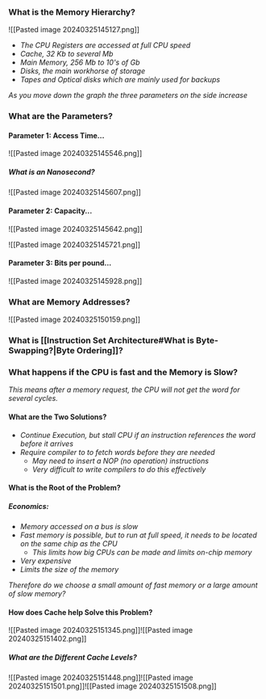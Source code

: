 
### What is the Memory Hierarchy?

![[Pasted image 20240325145127.png]]

- *The CPU Registers are accessed at full CPU speed*
- *Cache, 32 Kb to several Mb*
- *Main Memory, 256 Mb to 10's of Gb*
- *Disks, the main workhorse of storage*
- *Tapes and Optical disks which are mainly used for backups*

*As you move down the graph the three parameters on the side increase*


### What are the Parameters?

#### Parameter 1: Access Time...

![[Pasted image 20240325145546.png]]

##### What is an Nanosecond?

![[Pasted image 20240325145607.png]]


#### Parameter 2: Capacity...

![[Pasted image 20240325145642.png]]


![[Pasted image 20240325145721.png]]


#### Parameter 3: Bits per pound...

![[Pasted image 20240325145928.png]]


### What are Memory Addresses?

![[Pasted image 20240325150159.png]]


### What is [[Instruction Set Architecture#What is Byte-Swapping?|Byte Ordering]]?


### What happens if the CPU is fast and the Memory is Slow?

*This means after a memory request, the CPU will not get the word for several cycles.*

#### What are the Two Solutions?

- *Continue Execution, but stall CPU if an instruction references the word before it arrives*
- *Require compiler to to fetch words before they are needed*
	- *May need to insert a NOP (no operation) instructions*
	- *Very difficult to write compilers to do this effectively*

#### What is the Root of the Problem?

##### Economics:
- *Memory accessed on a bus is slow*
- *Fast memory is possible, but to run at full speed, it needs to be located on the same chip as the CPU*
	- *This limits how big CPUs can be made and limits on-chip memory*
- *Very expensive*
- *Limits the size of the memory*

*Therefore do we choose a small amount of fast memory or a large amount of slow memory?*


#### How does Cache help Solve this Problem?

![[Pasted image 20240325151345.png]]![[Pasted image 20240325151402.png]]

##### What are the Different Cache Levels?

![[Pasted image 20240325151448.png]]![[Pasted image 20240325151501.png]]![[Pasted image 20240325151508.png]]



	